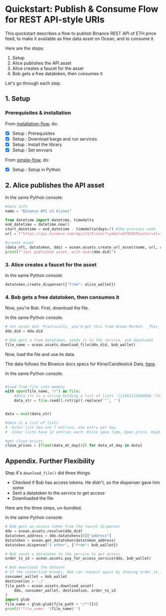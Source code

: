 <!--
Copyright 2022 Ocean Protocol Foundation
SPDX-License-Identifier: Apache-2.0
-->

# Quickstart: Publish & Consume Flow for REST API-style URIs

This quickstart describes a flow to publish Binance REST API of ETH price feed, to make it available as free data asset on Ocean, and to consume it.

Here are the steps:

1.  Setup
2.  Alice publishes the API asset
3.  Alice creates a faucet for the asset
4.  Bob gets a free datatoken, then consumes it

Let's go through each step.

## 1. Setup

### Prerequisites & installation

From [installation-flow](install.md), do:
- [x] Setup : Prerequisites
- [x] Setup : Download barge and run services
- [x] Setup : Install the library
- [x] Setup : Set envvars

From [simple-flow](data-nfts-and-datatokens-flow.md), do:
- [x] Setup : Setup in Python

## 2. Alice publishes the API asset

In the same Python console:
```python
#data info
name = "Binance API v3 klines"

from datetime import datetime, timedelta
end_datetime = datetime.now()
start_datetime = end_datetime - timedelta(days=7) #the previous week
url = f"https://api.binance.com/api/v3/klines?symbol=ETHUSDT&interval=1d&startTime={int(start_datetime.timestamp())*1000}&endTime={int(end_datetime.timestamp())*1000}"

#create asset
(data_nft, datatoken, ddo) = ocean.assets.create_url_asset(name, url, alice_wallet)
print(f"Just published asset, with did={ddo.did}")
```

### 3. Alice creates a faucet for the asset

In the same Python console:
```python
datatoken.create_dispenser({"from": alice_wallet})
```

### 4. Bob gets a free datatoken, then consumes it

Now, you're Bob. First, download the file.

In the same Python console:
```python
# Set asset did. Practically, you'd get this from Ocean Market. _This_ example uses prior info.
ddo_did = ddo.did

# Bob gets a free datatoken, sends it to the service, and downloads
file_name = ocean.assets.download_file(ddo_did, bob_wallet)
```

Now, load the file and use its data.

The data follows the Binance docs specs for Kline/Candlestick Data, [here](https://binance-docs.github.io/apidocs/spot/en/#kline-candlestick-data).

In the same Python console:
```python

#load from file into memory
with open(file_name, "r") as file:
    #data_str is a string holding a list of lists '[[1663113600000,"1574.40000000", ..]]'
    data_str = file.read().rstrip().replace('"', '')


data = eval(data_str)

#data is a list of lists
# -Outer list has one 7 entries; one entry per day.
# -Inner lists have 12 entries each: Kline open time, Open price, High price, Low price, close Price, Vol, ..

#get close prices
close_prices = [float(data_at_day[4]) for data_at_day in data]
```

## Appendix. Further Flexibility

Step 4's `download_file()` did three things:

- Checked if Bob has access tokens. He didn't, so the dispenser gave him some
- Sent a datatoken to the service to get access
- Downloaded the file

Here are the three steps, un-bundled.

In the same Python console:
```python
# Bob gets an access token from the faucet dispenser
ddo = ocean.assets.resolve(ddo_did)
datatoken_address = ddo.datatokens[0]["address"]
datatoken = ocean.get_datatoken(datatoken_address)
datatoken.dispense("1 ether", {"from": bob_wallet})

# Bob sends a datatoken to the service to get access
order_tx_id = ocean.assets.pay_for_access_service(ddo, bob_wallet)

# Bob downloads the dataset
# If the connection breaks, Bob can request again by showing order_tx_id.
consumer_wallet = bob_wallet
destination = './'
file_path = ocean.assets.download_asset(
    ddo, consumer_wallet, destination, order_tx_id
)
import glob
file_name = glob.glob(file_path + "/*")[0]
print(f"file_name: '{file_name}'")
```
